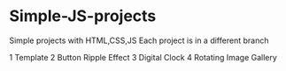 # Simple-JS-projects
Simple projects with HTML,CSS,JS
Each project is in a different branch 

1 Template 
2 Button Ripple Effect 
3 Digital Clock 
4 Rotating Image Gallery 
